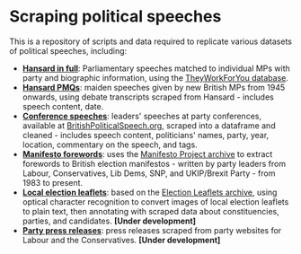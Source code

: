 # Scraping political speeches

This is a repository of scripts and data required to replicate various datasets of political speeches, including:
 * [**Hansard in full**](https://github.com/nrbailey/scraping-political-speeches/tree/master/hansard-in-full): Parliamentary speeches matched to individual MPs with party and biographic information, using the [TheyWorkForYou database](https://www.theyworkforyou.com/).
 * [**Hansard PMQs**](https://github.com/nrbailey/scraping-political-speeches/tree/master/hansard-pmqs): maiden speeches given by new British MPs from 1945 onwards, using debate transcripts scraped from Hansard - includes speech content, date.
 * [**Conference speeches**](https://github.com/nrbailey/scraping-political-speeches/tree/master/conference-speeches): leaders' speeches at party conferences, available at [BritishPoliticalSpeech.org](http://www.britishpoliticalspeech.org/speech-archive.htm), scraped into a dataframe and cleaned - includes speech content, politicians' names, party, year, location, commentary on the speech, and tags.
 * [**Manifesto forewords**](https://www.github.com/nrbailey/scraping-political-speeches/tree/master/manifesto-forewords): uses the [Manifesto Project archive](https://visuals.manifesto-project.wzb.eu/mpdb-shiny/cmp_dashboard_dataset/) to extract forewords to British election manifestos - written by party leaders from Labour, Conservatives, Lib Dems, SNP, and UKIP/Brexit Party - from 1983 to present.
 * [**Local election leaflets**](https://www.github.com/nrbailey/scraping-political-speeches/tree/master/local-election-leaflets): based on the [Election Leaflets archive](https://electionleaflets.org/?msclkid=9708dcc1d11b11eca98f44acf2e3bb5f), using optical character recognition to convert images of local election leaflets to plain text, then annotating with scraped data about constituencies, parties, and candidates. **[Under development]**
 * [**Party press releases**](https://www.github.com/nrbailey/scraping-political-speeches/tree/master/party-press-releases): press releases scraped from party websites for Labour and the Conservatives. **[Under development]**
